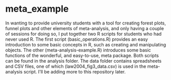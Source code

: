 # meta_example

In wanting to provide university students with a tool for creating forest plots, funnel plots and other elements of meta-analysis, and only having a couple of sessions for doing so, I put together two R scripts for students who had never used R. The first script (basic_operations.R) provides an easy introduction to some basic concepts in R, such as creating and manipulating objects. The other (meta-analysis-example.R) introduces some basic functions of the wonderful, and easy-to-use, meta package. Both scripts can be found in the analysis folder. The data folder contains spreadsheets and CSV files, one of which (law2004_fig3_data.csv) is used in the meta-analysis script. I'll be adding more to this repository later.